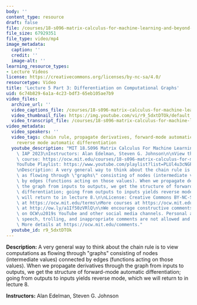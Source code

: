 ```yaml
---
body: ''
content_type: resource
draft: false
file: /courses/18-s096-matrix-calculus-for-machine-learning-and-beyond-january-iap-2023/ocw_18s096_lecture05-part3-new_2023jan27_360p_16_9.mp4
file_size: 67929351
file_type: video/mp4
image_metadata:
  caption: ''
  credit: ''
  image-alt: ''
learning_resource_types:
- Lecture Videos
license: https://creativecommons.org/licenses/by-nc-sa/4.0/
resourcetype: Video
title: 'Lecture 5 Part 3: Differentiation on Computational Graphs'
uid: 6c74b829-6a1a-4c23-bdf3-65eb105ae7b9
video_files:
  archive_url: ''
  video_captions_file: /courses/18-s096-matrix-calculus-for-machine-learning-and-beyond-january-iap-2023/ocw_18s096_lecture05-part3-new_2023jan27_captions.vtt
  video_thumbnail_file: https://img.youtube.com/vi/r9_5dxtDTOk/default.jpg
  video_transcript_file: /courses/18-s096-matrix-calculus-for-machine-learning-and-beyond-january-iap-2023/ocw_18s096_lecture05-part3-new_2023jan27_transcript.pdf
video_metadata:
  video_speakers: ''
  video_tags: chain rule, propagate derivatives, forward-mode automatic differentiation,
    reverse mode automatic differentiation
  youtube_description: "MIT 18.S096 Matrix Calculus For Machine Learning And Beyond,\
    \ IAP 2023\nInstructors: Alan Edelman, Steven G. Johnson\n\nView the complete\
    \ course: https://ocw.mit.edu/courses/18-s096-matrix-calculus-for-machine-learning-and-beyond-january-iap-2023/\n\
    YouTube Playlist: https://www.youtube.com/playlist?list=PLUl4u3cNGP62EaLLH92E_VCN4izBKK6OE\n\
    \nDescription: A very general way to think about the chain rule is to view computations\
    \ as flowing through \"graphs\" consisting of nodes (intermediate values) connected\
    \ by edges (functions acting on those values). When we propagate derivatives through\
    \ the graph from inputs to outputs, we get the structure of forward-mode automatic\
    \ differentiation; going from outputs to inputs yields reverse mode, which we\
    \ will return to in lecture 8.\n\nLicense: Creative Commons BY-NC-SA\nMore information\
    \ at https://ocw.mit.edu/terms\nMore courses at https://ocw.mit.edu\nSupport OCW\
    \ at http://ow.ly/a1If50zVRlQ\n\nWe encourage constructive comments and discussion\
    \ on OCW\u2019s YouTube and other social media channels. Personal attacks, hate\
    \ speech, trolling, and inappropriate comments are not allowed and may be removed.\
    \ More details at https://ocw.mit.edu/comments."
  youtube_id: r9_5dxtDTOk
---
```

**Description:** A very general way to think about the chain rule is to view computations as flowing through "graphs" consisting of nodes (intermediate values) connected by edges (functions acting on those values). When we propagate derivatives through the graph from inputs to outputs, we get the structure of forward-mode automatic differentiation; going from outputs to inputs yields reverse mode, which we will return to in lecture 8.

**Instructors:** Alan Edelman, Steven G. Johnson